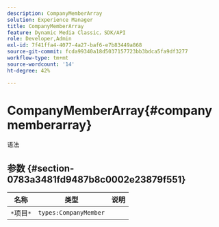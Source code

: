 ```yaml
---
description: CompanyMemberArray
solution: Experience Manager
title: CompanyMemberArray
feature: Dynamic Media Classic，SDK/API
role: Developer,Admin
exl-id: 7f41ffa4-4077-4a27-baf6-e7b83449a868
source-git-commit: fcda99340a18d5037157723bb3bdca5fa9df3277
workflow-type: tm+mt
source-wordcount: '14'
ht-degree: 42%

---
```


# CompanyMemberArray{#companymemberarray}

语法

## 参数 {#section-0783a3481fd9487b8c0002e23879f551}

| 名称 | 类型 | 说明 |
|---|---|---|
| `*`项目`*` | `types:CompanyMember` |  |
